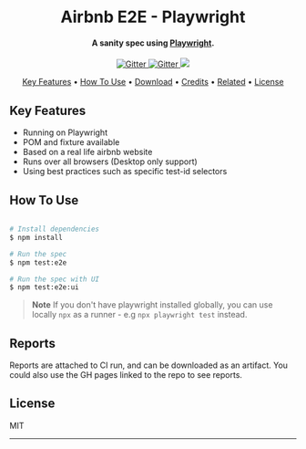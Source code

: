 
<h1 align="center">
  <br>
  Airbnb E2E - Playwright
  <br>
</h1>

<h4 align="center">A sanity spec using <a href="https://playwright.dev" target="_blank">Playwright</a>.</h4>

<p align="center">
  <a href="https://badge.fury.io/js/node">
    <img src="https://badge.fury.io/js/node.svg"
         alt="Gitter">
  </a>

  <a href="https://badge.fury.io/js/playwright">
    <img src="https://badge.fury.io/js/playwright.svg"
         alt="Gitter">
  </a>
  
  <a href="https://feedback.io/to/rachelkosib@gmail.com">
      <img src="https://img.shields.io/badge/Feedback-%E2%98%BC-1EAEDB.svg">
  </a>
</p>

<p align="center">
  <a href="#key-features">Key Features</a> •
  <a href="#how-to-use">How To Use</a> •
  <a href="#download">Download</a> •
  <a href="#credits">Credits</a> •
  <a href="#related">Related</a> •
  <a href="#license">License</a>
</p>

## Key Features

* Running on Playwright
* POM and fixture available
* Based on a real life airbnb website  
* Runs over all browsers (Desktop only support)
* Using best practices such as specific test-id selectors

## How To Use



```bash

# Install dependencies
$ npm install

# Run the spec
$ npm test:e2e

# Run the spec with UI
$ npm test:e2e:ui
```

> **Note**
> If you don't have playwright installed globally, you can use locally `npx` as a runner - e.g `npx playwright test` instead.


## Reports 

Reports are attached to CI run, and can be downloaded as an artifact. 
You could also use the GH pages linked to the repo to see reports. 

## License

MIT

---